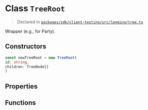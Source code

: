 # Class `TreeRoot`
> Declared in [`packages/sdk/client-testing/src/logging/tree.ts`](https://github.com/dxos/protocols/blob/main/packages/sdk/client-testing/src/logging/tree.ts#L13)

Wrapper (e.g., for Party).

## Constructors
```ts
const newTreeRoot = new TreeRoot(
id: string,
children: TreeNode[]
)
```

## Properties

## Functions
